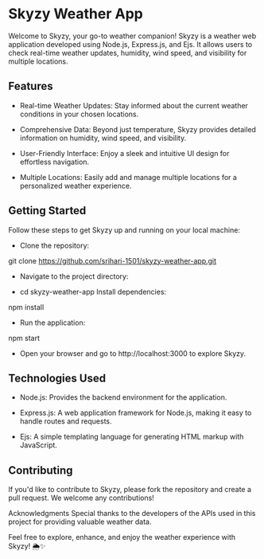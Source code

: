 # Skyzy Weather App
Welcome to Skyzy, your go-to weather companion! Skyzy is a weather web application developed using Node.js, Express.js, and Ejs. It allows users to check real-time weather updates, humidity, wind speed, and visibility for multiple locations.

## Features
- Real-time Weather Updates: Stay informed about the current weather conditions in your chosen locations.

- Comprehensive Data: Beyond just temperature, Skyzy provides detailed information on humidity, wind speed, and visibility.

- User-Friendly Interface: Enjoy a sleek and intuitive UI design for effortless navigation.

- Multiple Locations: Easily add and manage multiple locations for a personalized weather experience.

## Getting Started
Follow these steps to get Skyzy up and running on your local machine:

- Clone the repository:


 git clone https://github.com/srihari-1501/skyzy-weather-app.git
- Navigate to the project directory:


- cd skyzy-weather-app
Install dependencies:


npm install
- Run the application:


npm start
- Open your browser and go to http://localhost:3000 to explore Skyzy.

## Technologies Used
- Node.js: Provides the backend environment for the application.

- Express.js: A web application framework for Node.js, making it easy to handle routes and requests.

- Ejs: A simple templating language for generating HTML markup with JavaScript.

## Contributing
If you'd like to contribute to Skyzy, please fork the repository and create a pull request. We welcome any contributions!

Acknowledgments
Special thanks to the developers of the APIs used in this project for providing valuable weather data.

Feel free to explore, enhance, and enjoy the weather experience with Skyzy! 🌦️✨
